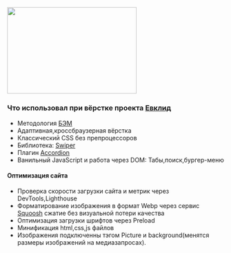 <h2>
  <img src="https://media.giphy.com/media/mTPjPA6SSXgTsnZ1Dh/giphy.gif" width="300" height="200"/>
</h2>

### Что использовал при вёрстке проекта [Евклид](https://shassdooit.github.io/evclid-landing/#)

- Методология [БЭМ](https://ru.bem.info/methodology/)
- Адаптивная,кроссбраузерная вёрстка 
- Классический CSS без препроцессоров
- Библиотека: [Swiper](https://swiperjs.com/)
- Плагин [Accordion](https://github.com/michu2k/Accordion)
- Ванильный JavaScript и работа через DOM: Табы,поиск,бургер-меню

#### Оптимизация сайта 

- Проверка скорости загрузки сайта и метрик через DevTools,Lighthouse
- Форматирование изображения в формат Webp через сервис [Squoosh](https://squoosh.app/) сжатие без визуальной потери качества
- Оптимизация загрузки шрифтов через Preload 
- Минификация html,css,js файлов
- Изображения подключенны тэгом Picture и background(менятся размеры изображений на медиазапросах). 
